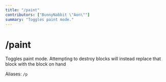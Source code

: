 ```yaml
---
title: "/paint"
contributors: ["BunnyNabbit \"Aon\""]
summary: "Toggles paint mode."
---
```


# /paint

Toggles paint mode. Attempting to destroy blocks will instead replace that block with the block on hand

Aliases: `/p`
